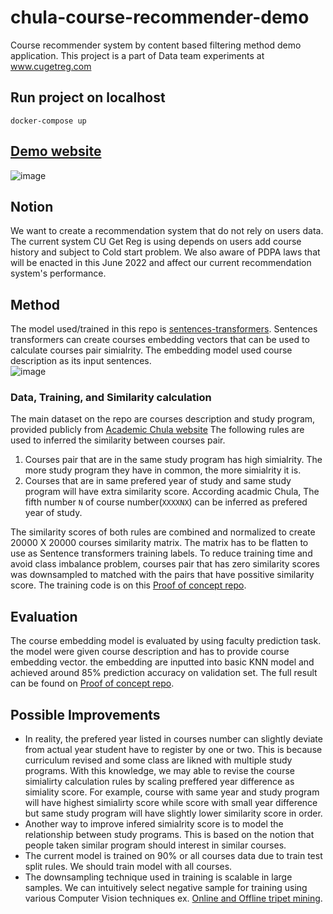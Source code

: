# chula-course-recommender-demo
Course recommender system by content based filtering method demo application. This project is a part of Data team experiments at www.cugetreg.com

## Run project on localhost
`docker-compose up`

## [Demo website](https://share.streamlit.io/new5558/chula-course-recommender-demo/src/main.py)

![image](https://user-images.githubusercontent.com/12471844/149357870-79eae41a-122e-45fa-a533-5962aed63991.png)

## Notion
We want to create a recommendation system that do not rely on users data. The current system CU Get Reg is using depends on users add course history and subject to Cold start problem. We also aware of PDPA laws that will be enacted in this June 2022 and affect our current recommendation system's performance. 

## Method
The model used/trained in this repo is [sentences-transformers](https://www.sbert.net/). Sentences transformers can create courses embedding vectors that can be used to calculate courses pair simialrity. The embedding model used course description as its input sentences.    
![image](https://user-images.githubusercontent.com/12471844/149375295-ab65c387-7ae6-49ee-a7e5-df916156e04b.png)
### Data, Training, and Similarity calculation
The main dataset on the repo are courses description and study program, provided publicly from [Academic Chula website](http://www.academic.chula.ac.th/search/) The following rules are used to inferred the similarity between courses pair.

1. Courses pair that are in the same study program has high simialrity. The more study program they have in common, the more simialrity it is.
2. Courses that are in same prefered year of study and same study program will have extra similarity score. According acadmic Chula, The fifth number `N` of course number(`XXXXNX`) can be inferred as prefered year of study.  

The similarity scores of both rules are combined and normalized to create 20000 X 20000 courses similarity matrix. The matrix has to be flatten to use as Sentence transformers training labels. To reduce training time and avoid class imbalance problem, courses pair that has zero similarity scores was downsampled to matched with the pairs that have possitive similarity score. The training code is on this [Proof of concept repo](https://github.com/new5558/Chula-course-recommender-proof-of-concept).

## Evaluation
The course embedding model is evaluated by using faculty prediction task. the model were given course description and has to provide course embedding vector. the embedding are inputted into basic KNN model and achieved around 85% prediction accuracy on validation set. The full result can be found on [Proof of concept repo](https://github.com/new5558/Chula-course-recommender-proof-of-concept).

## Possible Improvements
- In reality, the prefered year listed in courses number can slightly deviate from actual year student have to register by one or two. This is because curriculum revised and some class are likned with multiple study programs. With this knowledge, we may able to revise the course simialirty calculation rules by scaling preffered year difference as simiality score. For example, course with same year and study program will have highest simialirty score while score with small year difference but same study program will have slightly lower similarity score in order.
- Another way to improve infered simialrity score is to model the relationship between study programs. This is based on the notion that people taken similar program should interest in similar courses.
- The current model is trained on 90% or all courses data due to train test split rules. We should train model with all courses.
- The downsampling technique used in training is scalable in large samples. We can intuitively select negative sample for training using various Computer Vision techniques ex. [Online and Offline tripet mining](https://omoindrot.github.io/triplet-loss).

